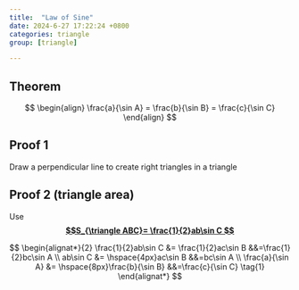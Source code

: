 ```yaml
---
title:  "Law of Sine"
date: 2024-6-27 17:22:24 +0800
categories: triangle
group: [triangle]

---
```


## Theorem 

$$
\begin{align}
\frac{a}{\sin A} = \frac{b}{\sin B} = \frac{c}{\sin C}
\end{align}
$$

## Proof 1

Draw a perpendicular line to create right triangles in a triangle


## Proof 2 (triangle area)


Use [**$$S_{\triangle ABC}= \frac{1}{2}ab\sin C $$**](../triangle_area)

<!-- 
$$
\begin{align*}
\frac{1}{2}ab\sin C & = \frac{1}{2}ac\sin B&{}={}&\frac{1}{2}bc\sin A \\
ab\sin C & = ac\sin B&{}={}&bc\sin A \\
\text{Divide by abc: } \\ 
\frac{a}{\sin A} & = \frac{b}{\sin B}&{}={}&\frac{c}{\sin C} \tag{1}
\end{align*}
$$ -->

$$
\begin{alignat*}{2}
\frac{1}{2}ab\sin C 
&= \frac{1}{2}ac\sin B
&&=\frac{1}{2}bc\sin A \\
ab\sin C 
&= \hspace{4px}ac\sin B
&&=bc\sin A \\
\frac{a}{\sin A} 
&= \hspace{8px}\frac{b}{\sin B}
&&=\frac{c}{\sin C} \tag{1}
\end{alignat*}
$$